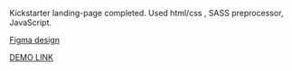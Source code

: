 Kickstarter landing-page completed. Used html/css , SASS preprocessor, JavaScript.

[Figma design](https://www.figma.com/file/Ujp7bCFuvuJlkn8TSbQPSZ/%E2%84%9611-(kickstarter)?node-id=19655%3A33)

[DEMO LINK](https://Julia2063.github.io/Kickstarter/)

